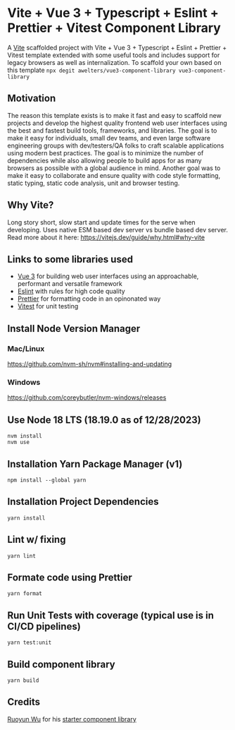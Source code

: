 # Vite + Vue 3 + Typescript + Eslint + Prettier + Vitest Component Library

A [Vite](https://vitejs.dev/) scaffolded project with Vite + Vue 3 + Typescript + Eslint + Prettier + Vitest template extended with some useful tools and includes support for legacy browsers as well as internalization. To scaffold your own based on this template
`npx degit awelters/vue3-component-library vue3-component-library`

## Motivation

The reason this template exists is to make it fast and easy to scaffold new projects and develop the highest quality frontend web user interfaces using the best and fastest build tools, frameworks, and libraries. The goal is to make it easy for individuals, small dev teams, and even large software engineering groups with dev/testers/QA folks to craft scalable applications using modern best practices. The goal is to minimize the number of dependencies while also allowing people to build apps for as many browsers as possible with a global audience in mind. Another goal was to make it easy to collaborate and ensure quality with code style formatting, static typing, static code analysis, unit and browser testing.

## Why Vite?
Long story short, slow start and update times for the serve when developing. Uses native ESM based dev server vs bundle based dev server. Read more about it here: https://vitejs.dev/guide/why.html#why-vite

## Links to some libraries used

- [Vue 3](https://vuejs.org/) for building web user interfaces using an approachable, performant and versatile framework
- [Eslint](https://eslint.org/) with rules for high code quality
- [Prettier](https://prettier.io/) for formatting code in an opinonated way
- [Vitest](https://vitest.dev/) for unit testing

## Install Node Version Manager

### Mac/Linux

https://github.com/nvm-sh/nvm#installing-and-updating

### Windows

https://github.com/coreybutler/nvm-windows/releases

## Use Node 18 LTS (18.19.0 as of 12/28/2023)

```
nvm install
nvm use
```

## Installation Yarn Package Manager (v1)

```
npm install --global yarn
```

## Installation Project Dependencies

```
yarn install
```

## Lint w/ fixing

```
yarn lint
```

## Formate code using Prettier

```
yarn format
```

## Run Unit Tests with coverage (typical use is in CI/CD pipelines)

```
yarn test:unit
```

## Build component library

```
yarn build
```

## Credits

[Ruoyun Wu](https://github.com/wuruoyun) for his [starter component library](https://github.com/wuruoyun/vue-component-lib-starter )
